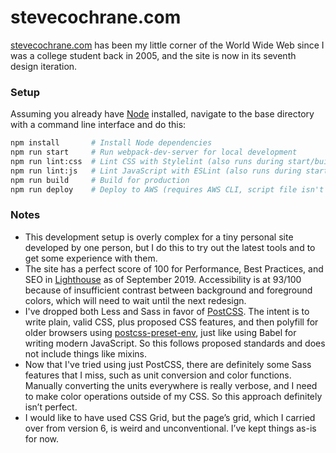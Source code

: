 # stevecochrane.com

[stevecochrane.com](https://stevecochrane.com/) has been my little corner of the World Wide Web since I was a college
student back in 2005, and the site is now in its seventh design iteration.

### Setup

Assuming you already have [Node](https://nodejs.org/) installed, navigate to the base directory with a command line
interface and do this:

```bash
npm install       # Install Node dependencies
npm run start     # Run webpack-dev-server for local development
npm run lint:css  # Lint CSS with Stylelint (also runs during start/build/pre-commit)
npm run lint:js   # Lint JavaScript with ESLint (also runs during start/build/pre-commit)
npm run build     # Build for production
npm run deploy    # Deploy to AWS (requires AWS CLI, script file isn't in Git for security)
```

### Notes

- This development setup is overly complex for a tiny personal site developed by one person, but I do this to try out
  the latest tools and to get some experience with them.
- The site has a perfect score of 100 for Performance, Best Practices, and SEO in
  [Lighthouse](https://developers.google.com/web/tools/lighthouse) as of September 2019. Accessibility is at 93/100
  because of insufficient contrast between background and foreground colors, which will need to wait until the next
  redesign.
- I've dropped both Less and Sass in favor of [PostCSS](https://github.com/postcss/postcss). The intent is to write
  plain, valid CSS, plus proposed CSS features, and then polyfill for older browsers using
  [postcss-preset-env](https://github.com/csstools/postcss-preset-env), just like using Babel for writing modern
  JavaScript. So this follows proposed standards and does not include things like mixins.
- Now that I've tried using just PostCSS, there are definitely some Sass features that I miss, such as unit conversion
  and color functions. Manually converting the units everywhere is really verbose, and I need to make color operations
  outside of my CSS. So this approach definitely isn’t perfect.
- I would like to have used CSS Grid, but the page’s grid, which I carried over from version 6, is weird and
  unconventional. I’ve kept things as-is for now.
